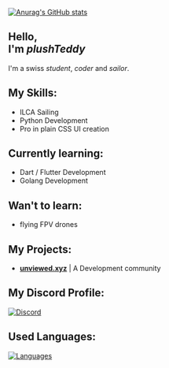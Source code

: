[![Anurag's GitHub stats](https://github-readme-stats.vercel.app/api?username=plushTeddy)](https://github.com/anuraghazra/github-readme-stats)


Hello, \
I'm _plushTeddy_
-

I'm a swiss _student_, _coder_ and _sailor_.


My Skills:
-

- ILCA Sailing
- Python Development
- Pro in plain CSS UI creation


Currently learning:
-

- Dart / Flutter Development
- Golang Development


Wan't to learn:
-

- flying FPV drones


My Projects:
-

- __[unviewed.xyz](https://unviewed.xyz)__ | A Development community


My Discord Profile:
-
[![Discord](https://lanyard-profile-readme.vercel.app/api/755112341548433489?theme=light&bg=809ecf&animated=true&hideDiscrim=false&borderRadius=49px&hideTimestamp=true&)](https://discord.com/users/755112341548433489)

Used Languages:
-
[![Languages](https://github-readme-stats.vercel.app/api/top-langs/?username=plushTeddy&layout=compact)](https://github.com/anuraghazra/github-readme-stats)
